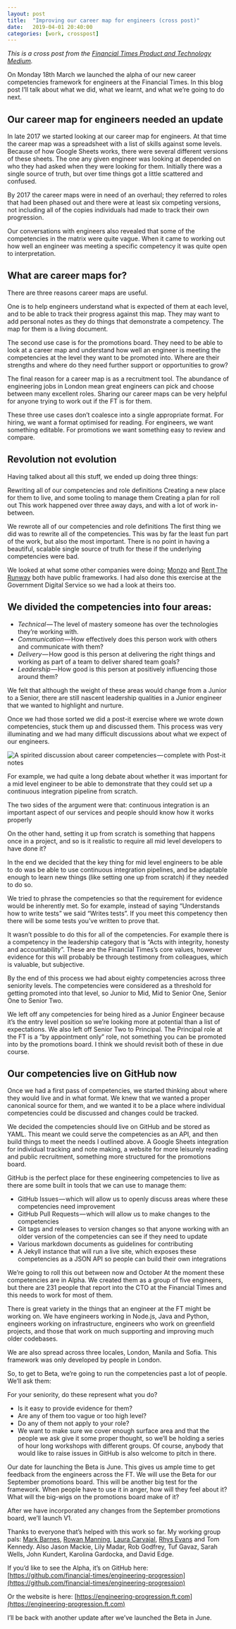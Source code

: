 ```yaml
---
layout: post
title:  "Improving our career map for engineers (cross post)"
date:   2019-04-01 20:40:00
categories: [work, crosspost]
---
```


_This is a cross post from the [Financial Times Product and Technology Medium](https://medium.com/ft-product-technology/improving-our-career-map-for-engineers-4210185c6246)._

On Monday 18th March we launched the alpha of our new career competencies framework for engineers at the Financial Times. In this blog post I’ll talk about what we did, what we learnt, and what we’re going to do next.

## Our career map for engineers needed an update

In late 2017 we started looking at our career map for engineers. At that time the career map was a spreadsheet with a list of skills against some levels. Because of how Google Sheets works, there were several different versions of these sheets. The one any given engineer was looking at depended on who they had asked when they were looking for them. Initially there was a single source of truth, but over time things got a little scattered and confused.

By 2017 the career maps were in need of an overhaul; they referred to roles that had been phased out and there were at least six competing versions, not including all of the copies individuals had made to track their own progression.

Our conversations with engineers also revealed that some of the competencies in the matrix were quite vague. When it came to working out how well an engineer was meeting a specific competency it was quite open to interpretation.

## What are career maps for?

There are three reasons career maps are useful.

One is to help engineers understand what is expected of them at each level, and to be able to track their progress against this map. They may want to add personal notes as they do things that demonstrate a competency. The map for them is a living document.

The second use case is for the promotions board. They need to be able to look at a career map and understand how well an engineer is meeting the competencies at the level they want to be promoted into. Where are their strengths and where do they need further support or opportunities to grow?

The final reason for a career map is as a recruitment tool. The abundance of engineering jobs in London mean great engineers can pick and choose between many excellent roles. Sharing our career maps can be very helpful for anyone trying to work out if the FT is for them.

These three use cases don’t coalesce into a single appropriate format. For hiring, we want a format optimised for reading. For engineers, we want something editable. For promotions we want something easy to review and compare.

## Revolution not evolution

Having talked about all this stuff, we ended up doing three things:

Rewriting all of our competencies and role definitions
Creating a new place for them to live, and some tooling to manage them
Creating a plan for roll out
This work happened over three away days, and with a lot of work in-between.

We rewrote all of our competencies and role definitions
The first thing we did was to rewrite all of the competencies. This was by far the least fun part of the work, but also the most important. There is no point in having a beautiful, scalable single source of truth for these if the underlying competencies were bad.

We looked at what some other companies were doing; [Monzo](https://monzo.com/blog/2018/06/25/monzos-transparent-engineering-progression-framework/) and [Rent The Runway](http://dresscode.renttherunway.com/blog/ladder) both have public frameworks. I had also done this exercise at the Government Digital Service so we had a look at theirs too.

## We divided the competencies into four areas:

- *Technical* — The level of mastery someone has over the technologies they’re working with.
- *Communication* — How effectively does this person work with others and communicate with them?
- *Delivery* — How good is this person at delivering the right things and working as part of a team to deliver shared team goals?
- *Leadership* — How good is this person at positively influencing those around them?

We felt that although the weight of these areas would change from a Junior to a Senior, there are still nascent leadership qualities in a Junior engineer that we wanted to highlight and nurture.

Once we had those sorted we did a post-it exercise where we wrote down competencies, stuck them up and discussed them. This process was very illuminating and we had many difficult discussions about what we expect of our engineers.

![A spirited discussion about career competencies — complete with Post-it notes](/assets/img/career-progression.jpeg.jpg)

For example, we had quite a long debate about whether it was important for a mid level engineer to be able to demonstrate that they could set up a continuous integration pipeline from scratch.

The two sides of the argument were that: continuous integration is an important aspect of our services and people should know how it works properly

On the other hand, setting it up from scratch is something that happens once in a project, and so is it realistic to require all mid level developers to have done it?

In the end we decided that the key thing for mid level engineers to be able to do was be able to use continuous integration pipelines, and be adaptable enough to learn new things (like setting one up from scratch) if they needed to do so.

We tried to phrase the competencies so that the requirement for evidence would be inherently met. So for example, instead of saying “Understands how to write tests” we said “Writes tests”. If you meet this competency then there will be some tests you’ve written to prove that.

It wasn’t possible to do this for all of the competencies. For example there is a competency in the leadership category that is “Acts with integrity, honesty and accountability”. These are the Financial Times’s core values, however evidence for this will probably be through testimony from colleagues, which is valuable, but subjective.

By the end of this process we had about eighty competencies across three seniority levels. The competencies were considered as a threshold for getting promoted into that level, so Junior to Mid, Mid to Senior One, Senior One to Senior Two.

We left off any competencies for being hired as a Junior Engineer because it’s the entry level position so we’re looking more at potential than a list of expectations. We also left off Senior Two to Principal. The Principal role at the FT is a “by appointment only” role, not something you can be promoted into by the promotions board. I think we should revisit both of these in due course.

## Our competencies live on GitHub now

Once we had a first pass of competencies, we started thinking about where they would live and in what format. We knew that we wanted a proper canonical source for them, and we wanted it to be a place where individual competencies could be discussed and changes could be tracked.

We decided the competencies should live on GitHub and be stored as YAML. This meant we could serve the competencies as an API, and then build things to meet the needs I outlined above. A Google Sheets integration for individual tracking and note making, a website for more leisurely reading and public recruitment, something more structured for the promotions board.

GitHub is the perfect place for these engineering competencies to live as there are some built in tools that we can use to manage them:

- GitHub Issues — which will allow us to openly discuss areas where these competencies need improvement
- GitHub Pull Requests — which will allow us to make changes to the competencies
- Git tags and releases to version changes so that anyone working with an older version of the competencies can see if they need to update
- Various markdown documents as guidelines for contributing
- A Jekyll instance that will run a live site, which exposes these competencies as a JSON API so people can build their own integrations

We’re going to roll this out between now and October
At the moment these competencies are in Alpha. We created them as a group of five engineers, but there are 231 people that report into the CTO at the Financial Times and this needs to work for most of them.

There is great variety in the things that an engineer at the FT might be working on. We have engineers working in Node.js, Java and Python, engineers working on infrastructure, engineers who work on greenfield projects, and those that work on much supporting and improving much older codebases.

We are also spread across three locales, London, Manila and Sofia. This framework was only developed by people in London.

So, to get to Beta, we’re going to run the competencies past a lot of people. We’ll ask them:

For your seniority, do these represent what you do?
- Is it easy to provide evidence for them?
- Are any of them too vague or too high level?
- Do any of them not apply to your role?
- We want to make sure we cover enough surface area and that the people we ask give it some proper thought, so we’ll be holding a series of hour long workshops with different groups. Of course, anybody that would like to raise issues in GitHub is also welcome to pitch in there.

Our date for launching the Beta is June. This gives us ample time to get feedback from the engineers across the FT. We will use the Beta for our September promotions board. This will be another big test for the framework. When people have to use it in anger, how will they feel about it? What will the big-wigs on the promotions board make of it?

After we have incorporated any changes from the September promotions board, we’ll launch V1.

Thanks to everyone that’s helped with this work so far. My working group pals: [Mark Barnes](https://twitter.com/barnes_tweets), [Rowan Manning](https://twitter.com/rowanmanning), [Laura Carvajal](https://twitter.com/lc512k), [Rhys Evans](https://twitter.com/wheresrhys) and Tom Kennedy. Also Jason Mackie, Lily Madar, Rob Godfrey, Tuf Gavaz, Sarah Wells, John Kundert, Karolina Gardocka, and David Edge.

If you’d like to see the Alpha, it’s on GitHub here: [https://github.com/financial-times/engineering-progression](https://github.com/financial-times/engineering-progression)

Or the website is here: [https://engineering-progression.ft.com](https://engineering-progression.ft.com)

I’ll be back with another update after we’ve launched the Beta in June.

